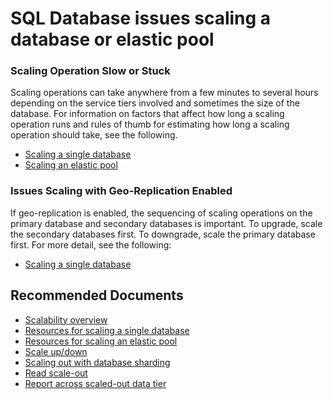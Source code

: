 <properties
	pageTitle="SQL Database issues scaling a database or elastic pool"
	description="SQL Database issues scaling a database or elastic pool"
	service="microsoft.sql"
	resource="servers"
	authors="emlisa, johirsch"
    ms.author="emlisa"
	displayOrder=""
	selfHelpType="generic"
	supportTopicIds="32630431, 32630452"
	productPesIds="13491"
	cloudEnvironments="public,blackForest,fairfax,mooncake"
	articleId="cbfbab1e-05e9-4631-9ef8-e1467611c765"
/>

# SQL Database issues scaling a database or elastic pool

### Scaling Operation Slow or Stuck

Scaling operations can take anywhere from a few minutes to several hours depending on the service tiers involved and sometimes the size of the database.  For information on factors that affect how long a scaling operation runs and rules of thumb for estimating how long a scaling operation should take, see the following.

* [Scaling a single database](https://docs.microsoft.com/azure/sql-database/sql-database-single-database-scale#change-compute-resources-vcores-or-dtus)<br>
* [Scaling an elastic pool](https://docs.microsoft.com/azure/sql-database/sql-database-elastic-pool-scale#change-compute-resources-vcores-or-dtus)<br>

### Issues Scaling with Geo-Replication Enabled

If geo-replication is enabled, the sequencing of scaling operations on the primary database and secondary databases is important. To upgrade, scale the secondary databases first. To downgrade, scale the primary database first. For more detail, see the following:

* [Scaling a single database](https://docs.microsoft.com/azure/sql-database/sql-database-single-database-scale#change-compute-resources-vcores-or-dtus)

## **Recommended Documents**

* [Scalability overview](https://docs.microsoft.com/azure/sql-database/sql-database-scalability-index?WT.mc_id=pid:13491:sid:32630431/)<br>
* [Resources for scaling a single database](https://docs.microsoft.com/azure/sql-database/sql-database-single-database-scale?WT.mc_id=pid:13491:sid:32630431/)<br>
* [Resources for scaling an elastic pool](https://docs.microsoft.com/azure/sql-database/sql-database-elastic-pool-scale?WT.mc_id=pid:13491:sid:32630431/)<br>
* [Scale up/down](https://docs.microsoft.com/azure/sql-database/sql-database-scale-resources?WT.mc_id=pid:13491:sid:32630431/)<br>
* [Scaling out with database sharding](https://docs.microsoft.com/azure/sql-database/sql-database-elastic-scale-introduction?WT.mc_id=pid:13491:sid:32630431/)<br>
* [Read scale-out](https://docs.microsoft.com/azure/sql-database/sql-database-read-scale-out?WT.mc_id=pid:13491:sid:32630431/)<br>
* [Report across scaled-out data tier](https://docs.microsoft.com/azure/sql-database/sql-database-elastic-query-horizontal-partitioning?WT.mc_id=pid:13491:sid:32630431/)
